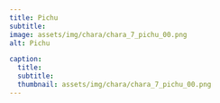 ```yaml
---
title: Pichu
subtitle: 
image: assets/img/chara/chara_7_pichu_00.png
alt: Pichu

caption:
  title:
  subtitle: 
  thumbnail: assets/img/chara/chara_7_pichu_00.png
---
```

